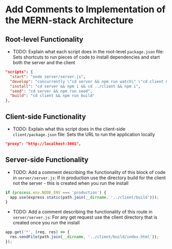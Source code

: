 # Add Comments to Implementation of the MERN-stack Architecture

## Root-level Functionality

* TODO: Explain what each script does in the root-level `package.json` file:
Sets shortcuts to run pieces of code to install dependencies and start both the server and the client

```json
"scripts": {
  "start": "node server/server.js",
  "develop": "concurrently \"cd server && npm run watch\" \"cd client && npm start\"",
  "install": "cd server && npm i && cd ../client && npm i",
  "seed": "cd server && npm run seed",
  "build": "cd client && npm run build"
},
```

## Client-side Functionality

* TODO: Explain what this script does in the client-side `client/package.json` file:
Sets the URL to run the application locally

```json
"proxy": "http://localhost:3001",
```

## Server-side Functionality
* TODO: Add a comment describing the functionality of this block of code in `server/server.js`:
If in production use the directory build for the client not the server - this is created when you run the install

```js
if (process.env.NODE_ENV === 'production') {
  app.use(express.static(path.join(__dirname, '../client/build')));
}
```

* TODO: Add a comment describing the functionality of this route in `server/server.js`:
For any get request use the client directory that is created once you run the install 

```js
app.get('*', (req, res) => {
  res.sendFile(path.join(__dirname, '../client/build/index.html'));
});
```

